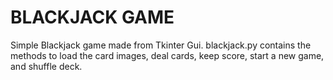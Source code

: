 # BLACKJACK GAME

Simple Blackjack game made from Tkinter Gui. blackjack.py contains the methods to load the card images, deal cards, keep score, start a new game, and shuffle deck.